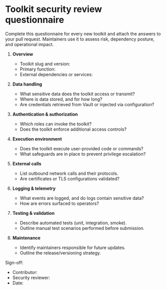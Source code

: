 # Toolkit security review questionnaire

Complete this questionnaire for every new toolkit and attach the answers to your pull request. Maintainers use it to assess risk, dependency posture, and operational impact.

1. **Overview**
   - Toolkit slug and version:
   - Primary function:
   - External dependencies or services:

2. **Data handling**
   - What sensitive data does the toolkit access or transmit?
   - Where is data stored, and for how long?
   - Are credentials retrieved from Vault or injected via configuration?

3. **Authentication & authorization**
   - Which roles can invoke the toolkit?
   - Does the toolkit enforce additional access controls?

4. **Execution environment**
   - Does the toolkit execute user-provided code or commands?
   - What safeguards are in place to prevent privilege escalation?

5. **External calls**
   - List outbound network calls and their protocols.
   - Are certificates or TLS configurations validated?

6. **Logging & telemetry**
   - What events are logged, and do logs contain sensitive data?
   - How are errors surfaced to operators?

7. **Testing & validation**
   - Describe automated tests (unit, integration, smoke).
   - Outline manual test scenarios performed before submission.

8. **Maintenance**
   - Identify maintainers responsible for future updates.
   - Outline the release/versioning strategy.

Sign-off:

- Contributor:
- Security reviewer:
- Date:
